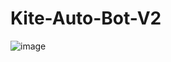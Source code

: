 # Kite-Auto-Bot-V2
![image](https://github.com/user-attachments/assets/b51dedfb-33b1-4ec5-a9c6-253126a490b8)

